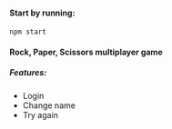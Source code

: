 #### Start by running: 
```
npm start
```
#### Rock, Paper, Scissors multiplayer game
##### Features:
- Login
- Change name
- Try again